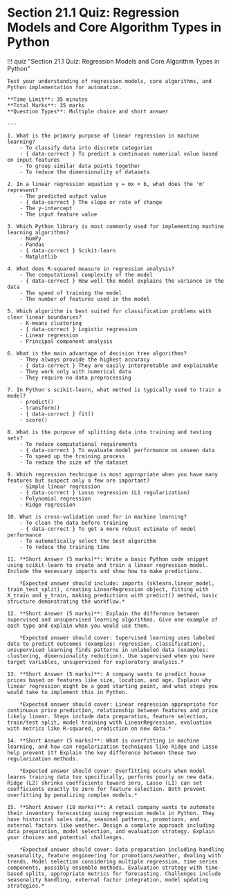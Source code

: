 # Section 21.1 Quiz: Regression Models and Core Algorithm Types in Python

!!! quiz "Section 21.1 Quiz: Regression Models and Core Algorithm Types in Python"

    Test your understanding of regression models, core algorithms, and Python implementation for automation.

    **Time Limit**: 35 minutes  
    **Total Marks**: 35 marks  
    **Question Types**: Multiple choice and short answer

    ---

    1. What is the primary purpose of linear regression in machine learning?
        - To classify data into discrete categories
        - { data-correct } To predict a continuous numerical value based on input features
        - To group similar data points together
        - To reduce the dimensionality of datasets

    2. In a linear regression equation y = mx + b, what does the 'm' represent?
        - The predicted output value
        - { data-correct } The slope or rate of change
        - The y-intercept
        - The input feature value

    3. Which Python library is most commonly used for implementing machine learning algorithms?
        - NumPy
        - Pandas
        - { data-correct } Scikit-learn
        - Matplotlib

    4. What does R-squared measure in regression analysis?
        - The computational complexity of the model
        - { data-correct } How well the model explains the variance in the data
        - The speed of training the model
        - The number of features used in the model

    5. Which algorithm is best suited for classification problems with clear linear boundaries?
        - K-means clustering
        - { data-correct } Logistic regression
        - Linear regression
        - Principal component analysis

    6. What is the main advantage of decision tree algorithms?
        - They always provide the highest accuracy
        - { data-correct } They are easily interpretable and explainable
        - They work only with numerical data
        - They require no data preprocessing

    7. In Python's scikit-learn, what method is typically used to train a model?
        - predict()
        - transform()
        - { data-correct } fit()
        - score()

    8. What is the purpose of splitting data into training and testing sets?
        - To reduce computational requirements
        - { data-correct } To evaluate model performance on unseen data
        - To speed up the training process
        - To reduce the size of the dataset

    9. Which regression technique is most appropriate when you have many features but suspect only a few are important?
        - Simple linear regression
        - { data-correct } Lasso regression (L1 regularization)
        - Polynomial regression
        - Ridge regression

    10. What is cross-validation used for in machine learning?
        - To clean the data before training
        - { data-correct } To get a more robust estimate of model performance
        - To automatically select the best algorithm
        - To reduce the training time

    11. **Short Answer (5 marks)**: Write a basic Python code snippet using scikit-learn to create and train a linear regression model. Include the necessary imports and show how to make predictions.

        *Expected answer should include: imports (sklearn.linear_model, train_test_split), creating LinearRegression object, fitting with X_train and y_train, making predictions with predict() method, basic structure demonstrating the workflow.*

    12. **Short Answer (5 marks)**: Explain the difference between supervised and unsupervised learning algorithms. Give one example of each type and explain when you would use them.

        *Expected answer should cover: Supervised learning uses labeled data to predict outcomes (examples: regression, classification), unsupervised learning finds patterns in unlabeled data (examples: clustering, dimensionality reduction). Use supervised when you have target variables, unsupervised for exploratory analysis.*

    13. **Short Answer (5 marks)**: A company wants to predict house prices based on features like size, location, and age. Explain why linear regression might be a good starting point, and what steps you would take to implement this in Python.

        *Expected answer should cover: Linear regression appropriate for continuous price prediction, relationship between features and price likely linear. Steps include data preparation, feature selection, train/test split, model training with LinearRegression, evaluation with metrics like R-squared, prediction on new data.*

    14. **Short Answer (5 marks)**: What is overfitting in machine learning, and how can regularization techniques like Ridge and Lasso help prevent it? Explain the key difference between these two regularization methods.

        *Expected answer should cover: Overfitting occurs when model learns training data too specifically, performs poorly on new data. Ridge (L2) shrinks coefficients toward zero, Lasso (L1) can set coefficients exactly to zero for feature selection. Both prevent overfitting by penalizing complex models.*

    15. **Short Answer (10 marks)**: A retail company wants to automate their inventory forecasting using regression models in Python. They have historical sales data, seasonal patterns, promotions, and external factors like weather. Design a complete approach including data preparation, model selection, and evaluation strategy. Explain your choices and potential challenges.

        *Expected answer should cover: Data preparation including handling seasonality, feature engineering for promotions/weather, dealing with trends. Model selection considering multiple regression, time series components, possibly ensemble methods. Evaluation strategy with time-based splits, appropriate metrics for forecasting. Challenges include seasonality handling, external factor integration, model updating strategies.*
